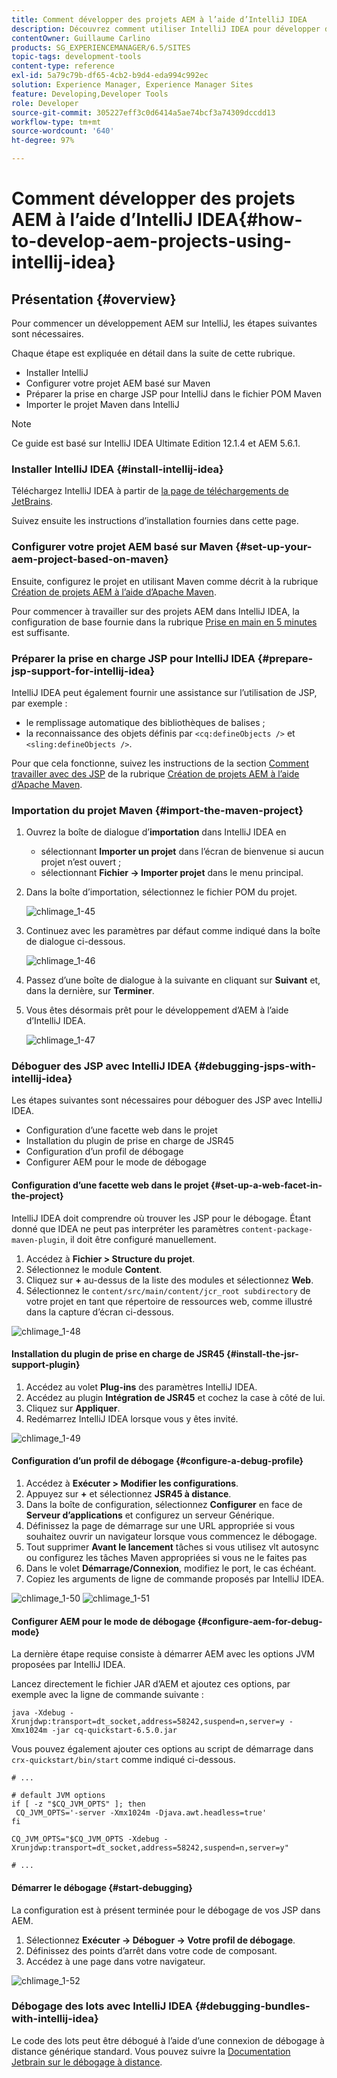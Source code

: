 ```yaml
---
title: Comment développer des projets AEM à l’aide d’IntelliJ IDEA
description: Découvrez comment utiliser IntelliJ IDEA pour développer des projets Adobe Experience Manager.
contentOwner: Guillaume Carlino
products: SG_EXPERIENCEMANAGER/6.5/SITES
topic-tags: development-tools
content-type: reference
exl-id: 5a79c79b-df65-4cb2-b9d4-eda994c992ec
solution: Experience Manager, Experience Manager Sites
feature: Developing,Developer Tools
role: Developer
source-git-commit: 305227eff3c0d6414a5ae74bcf3a74309dccdd13
workflow-type: tm+mt
source-wordcount: '640'
ht-degree: 97%

---
```


# Comment développer des projets AEM à l’aide d’IntelliJ IDEA{#how-to-develop-aem-projects-using-intellij-idea}

## Présentation {#overview}

Pour commencer un développement AEM sur IntelliJ, les étapes suivantes sont nécessaires.

Chaque étape est expliquée en détail dans la suite de cette rubrique.

* Installer IntelliJ
* Configurer votre projet AEM basé sur Maven
* Préparer la prise en charge JSP pour IntelliJ dans le fichier POM Maven
* Importer le projet Maven dans IntelliJ

>[!NOTE]
>
>Ce guide est basé sur IntelliJ IDEA Ultimate Edition 12.1.4 et AEM 5.6.1.

### Installer IntelliJ IDEA {#install-intellij-idea}

Téléchargez IntelliJ IDEA à partir de [la page de téléchargements de JetBrains](https://www.jetbrains.com/idea/download/).

Suivez ensuite les instructions d’installation fournies dans cette page.

### Configurer votre projet AEM basé sur Maven {#set-up-your-aem-project-based-on-maven}

Ensuite, configurez le projet en utilisant Maven comme décrit à la rubrique [Création de projets AEM à l’aide d’Apache Maven](/help/sites-developing/ht-projects-maven.md).

Pour commencer à travailler sur des projets AEM dans IntelliJ IDEA, la configuration de base fournie dans la rubrique [Prise en main en 5 minutes](https://maven.apache.org/guides/getting-started/maven-in-five-minutes.html) est suffisante.

### Préparer la prise en charge JSP pour IntelliJ IDEA {#prepare-jsp-support-for-intellij-idea}

IntelliJ IDEA peut également fournir une assistance sur l’utilisation de JSP, par exemple :

* le remplissage automatique des bibliothèques de balises ;
* la reconnaissance des objets définis par `<cq:defineObjects />` et `<sling:defineObjects />`.

Pour que cela fonctionne, suivez les instructions de la section [Comment travailler avec des JSP](/help/sites-developing/ht-projects-maven.md#how-to-work-with-jsps) de la rubrique [Création de projets AEM à l’aide d’Apache Maven](/help/sites-developing/ht-projects-maven.md).

### Importation du projet Maven {#import-the-maven-project}

1. Ouvrez la boîte de dialogue d’**importation** dans IntelliJ IDEA en

   * sélectionnant **Importer un projet** dans l’écran de bienvenue si aucun projet n’est ouvert ;
   * sélectionnant **Fichier -> Importer projet** dans le menu principal.

1. Dans la boîte d’importation, sélectionnez le fichier POM du projet.

   ![chlimage_1-45](assets/chlimage_1-45a.png)

1. Continuez avec les paramètres par défaut comme indiqué dans la boîte de dialogue ci-dessous.

   ![chlimage_1-46](assets/chlimage_1-46a.png)

1. Passez d’une boîte de dialogue à la suivante en cliquant sur **Suivant** et, dans la dernière, sur **Terminer**.
1. Vous êtes désormais prêt pour le développement d’AEM à l’aide d’IntelliJ IDEA.

   ![chlimage_1-47](assets/chlimage_1-47a.png)

### Déboguer des JSP avec IntelliJ IDEA {#debugging-jsps-with-intellij-idea}

Les étapes suivantes sont nécessaires pour déboguer des JSP avec IntelliJ IDEA.

* Configuration d’une facette web dans le projet
* Installation du plugin de prise en charge de JSR45
* Configuration d’un profil de débogage
* Configurer AEM pour le mode de débogage

#### Configuration d’une facette web dans le projet {#set-up-a-web-facet-in-the-project}

IntelliJ IDEA doit comprendre où trouver les JSP pour le débogage. Étant donné que IDEA ne peut pas interpréter les paramètres `content-package-maven-plugin`, il doit être configuré manuellement.

1. Accédez à **Fichier > Structure du projet**.
1. Sélectionnez le module **Content**.
1. Cliquez sur **+** au-dessus de la liste des modules et sélectionnez **Web**.
1. Sélectionnez le `content/src/main/content/jcr_root subdirectory` de votre projet en tant que répertoire de ressources web, comme illustré dans la capture d’écran ci-dessous.

![chlimage_1-48](assets/chlimage_1-48a.png)

#### Installation du plugin de prise en charge de JSR45 {#install-the-jsr-support-plugin}

1. Accédez au volet **Plug-ins** des paramètres IntelliJ IDEA.
1. Accédez au plugin **Intégration de JSR45** et cochez la case à côté de lui.
1. Cliquez sur **Appliquer**.
1. Redémarrez IntelliJ IDEA lorsque vous y êtes invité.

![chlimage_1-49](assets/chlimage_1-49a.png)

#### Configuration d’un profil de débogage {#configure-a-debug-profile}

1. Accédez à **Exécuter > Modifier les configurations**.
1. Appuyez sur **+** et sélectionnez **JSR45 à distance**.
1. Dans la boîte de configuration, sélectionnez **Configurer** en face de **Serveur d’applications** et configurez un serveur Générique.
1. Définissez la page de démarrage sur une URL appropriée si vous souhaitez ouvrir un navigateur lorsque vous commencez le débogage.
1. Tout supprimer **Avant le lancement** tâches si vous utilisez vlt autosync ou configurez les tâches Maven appropriées si vous ne le faites pas
1. Dans le volet **Démarrage/Connexion**, modifiez le port, le cas échéant.
1. Copiez les arguments de ligne de commande proposés par IntelliJ IDEA.

![chlimage_1-50](assets/chlimage_1-50a.png) ![chlimage_1-51](assets/chlimage_1-51a.png)

#### Configurer AEM pour le mode de débogage {#configure-aem-for-debug-mode}

La dernière étape requise consiste à démarrer AEM avec les options JVM proposées par IntelliJ IDEA.

Lancez directement le fichier JAR d’AEM et ajoutez ces options, par exemple avec la ligne de commande suivante :

`java -Xdebug -Xrunjdwp:transport=dt_socket,address=58242,suspend=n,server=y -Xmx1024m -jar cq-quickstart-6.5.0.jar`

Vous pouvez également ajouter ces options au script de démarrage dans `crx-quickstart/bin/start` comme indiqué ci-dessous.

```shell
# ...

# default JVM options
if [ -z "$CQ_JVM_OPTS" ]; then
 CQ_JVM_OPTS='-server -Xmx1024m -Djava.awt.headless=true'
fi

CQ_JVM_OPTS="$CQ_JVM_OPTS -Xdebug -Xrunjdwp:transport=dt_socket,address=58242,suspend=n,server=y"

# ...
```

#### Démarrer le débogage {#start-debugging}

La configuration est à présent terminée pour le débogage de vos JSP dans AEM.

1. Sélectionnez **Exécuter -> Déboguer -> Votre profil de débogage**.
1. Définissez des points d’arrêt dans votre code de composant.
1. Accédez à une page dans votre navigateur.

![chlimage_1-52](assets/chlimage_1-52a.png)

### Débogage des lots avec IntelliJ IDEA {#debugging-bundles-with-intellij-idea}

Le code des lots peut être débogué à l’aide d’une connexion de débogage à distance générique standard. Vous pouvez suivre la [Documentation Jetbrain sur le débogage à distance](https://www.jetbrains.com/help/idea/remote-debugging-with-product.html#remote-interpreter).
